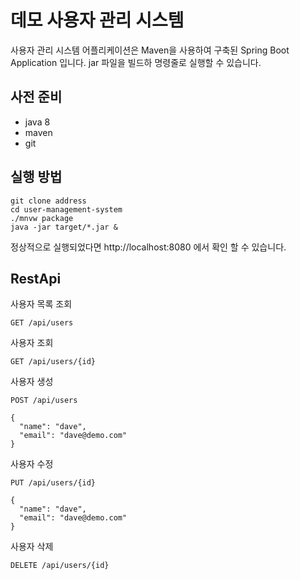 # 데모 사용자 관리 시스템

사용자 관리 시스템 어플리케이션은 Maven을 사용하여 구축된 Spring Boot Application 입니다.
jar 파일을 빌드하 명령줄로 실행할 수 있습니다.

## 사전 준비
* java 8 
* maven
* git


## 실행 방법
```
git clone address
cd user-management-system
./mnvw package
java -jar target/*.jar &
```

정상적으로 실행되었다면 http://localhost:8080 에서 확인 할 수 있습니다.

## RestApi

사용자 목록 조회
```
GET /api/users
```

사용자 조회
```
GET /api/users/{id}
```

사용자 생성
```
POST /api/users

{
  "name": "dave",
  "email": "dave@demo.com"
}
```

사용자 수정
```
PUT /api/users/{id}

{
  "name": "dave",
  "email": "dave@demo.com"
}
```

사용자 삭제
```
DELETE /api/users/{id}
```

